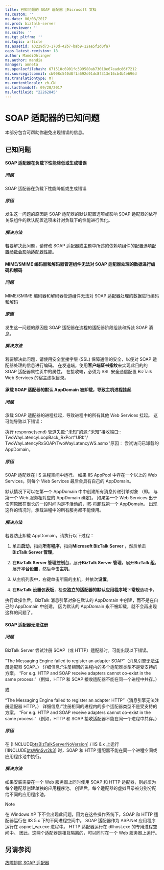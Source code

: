 ```yaml
---
title: 已知问题的 SOAP 适配器 |Microsoft 文档
ms.custom: ''
ms.date: 06/08/2017
ms.prod: biztalk-server
ms.reviewer: ''
ms.suite: ''
ms.tgt_pltfrm: ''
ms.topic: article
ms.assetid: a3229d73-170d-42b7-bab9-12ae5f2d0fa7
caps.latest.revision: 18
author: MandiOhlinger
ms.author: mandia
manager: anneta
ms.openlocfilehash: 671510c6901fc399580ab73018e67eadc86f7212
ms.sourcegitcommit: cb908c540d8f1a692d01dc8f313e16cb4b4e696d
ms.translationtype: MT
ms.contentlocale: zh-CN
ms.lasthandoff: 09/20/2017
ms.locfileid: "22262845"
---
```

# <a name="known-issues-with-the-soap-adapter"></a>SOAP 适配器的已知问题
本部分包含可帮助你避免出现错误的信息。  
  
## <a name="known-issues"></a>已知问题  
  
#### <a name="the-soap-adapter-experiences-poor-performance-or-generates-errors-under-load"></a>SOAP 适配器在负载下性能降低或生成错误  
  
##### <a name="problem"></a>问题  
 SOAP 适配器在负载下性能降低或生成错误  
  
##### <a name="cause"></a>原因  
 发生这一问题的原因是 SOAP 适配器的默认配置选项或影响 SOAP 适配器的依存关系组件的默认配置选项未针对负载下的性能进行优化。  
  
##### <a name="resolution"></a>解决方法  
 若要解决此问题，请修改 SOAP 适配器或主题中所述的依赖项组件的配置选项[配置参数会影响适配器性能](../core/configuration-parameters-that-affect-adapter-performance.md)。  
  
#### <a name="the-mimesmime-encoder-and-decoder-pipeline-components-cannot-encode-and-decode-data-processed-by-the-soap-adapter"></a>MIME/SMIME 编码器和解码器管道组件无法对 SOAP 适配器处理的数据进行编码和解码  
  
##### <a name="problem"></a>问题  
 MIME/SMIME 编码器和解码器管道组件无法对 SOAP 适配器处理的数据进行编码和解码  
  
##### <a name="cause"></a>原因  
 发生这一问题的原因是 SOAP 适配器在流程的适配器阶段组装和拆装 SOAP 消息。  
  
##### <a name="resolution"></a>解决方法  
 若要解决此问题，请使用安全套接字层 (SSL) 保障通信的安全，以便对 SOAP 适配器处理的信息进行编码。 在发送端，使用**客户端证书指纹**来实现此目的的 SOAP 适配器属性页中的属性。 在接收端，必须为 SSL 安全通信配置 BizTalk Web Services 的宿主虚拟目录。  
  
#### <a name="the-default-appdomain-hosting-the-soap-adapter-gets-unloaded-causing-the-host-process-to-hang"></a>承载 SOAP 适配器的默认 AppDomain 被卸载，导致主机进程挂起  
  
##### <a name="problem"></a>问题  
 承载 SOAP 适配器的进程挂起，导致进程中的所有其他 Web Services 挂起。 这可能导致以下错误：  
  
 执行 response(send) 管道失败:"未知"的源:"未知"接收端口:: TwoWayLatencyLoopBack_RxPort"URI:"/ TwoWayLatencyRxSOAP/TwoWayLatencyWS.asmx"原因： 尝试访问已卸载的 AppDomain。  
  
##### <a name="cause"></a>原因  
 SOAP 适配器在 IIS 进程空间中运行。 如果 IIS AppPool 中存在一个以上的 Web Services，则每个 Web Services 最后会具有自己的 AppDomain。  
  
 默认情况下可以在第一个 AppDomain 中中创建所有消息传递引擎对象 （即。 与第一个 Web 服务相对应的 AppDomain 确定)。 如果第一个 Web Services 出于任何原因在很长的一段时间内是不活动的，IIS 将卸载第一个 AppDomain。 出现这样的情况时，承载进程中的所有服务都不能使用。  
  
##### <a name="resolution"></a>解决方法  
 若要防止卸载 AppDomain，请执行以下过程：  
  
1.  单击**启动**，指向**所有程序**，指向**Microsoft BizTalk Server** ，然后单击**BizTalk Server 管理**。  
  
2.  在**BizTalk Server 管理控制台**，展开**BizTalk Server 管理**，展开**BizTalk 组**，展开**平台设置**，然后单击**主机**。  
  
3.  从主机列表中，右键单击所需的主机，并依次**设置**。  
  
4.  在**BizTalk 设置仪表板**，检查**独立的适配器的默认应用程序域**下**常规**选项卡。  
  
 执行此操作后，BizTalk 消息引擎对象在默认的 AppDomain 中创建，而不是在自己的 AppDomain 中创建。 因为默认的 AppDomain 永不被卸载，就不会再出现这样的问题了。  
  
#### <a name="the-soap-adapter-fails-to-register"></a>SOAP 适配器无法注册  
  
##### <a name="problem"></a>问题  
 BizTalk Server 尝试注册 SOAP（或 HTTP）适配器时，可能出现以下错误。  
  
 “The Messaging Engine failed to register an adapter SOAP”（消息引擎无法注册适配器 SOAP。） 详细信息:"注册相同的进程内的多个适配器类型不是受支持的方案。 “For e.g. HTTP and SOAP receive adapters cannot co-exist in the same process.”（例如，HTTP 和 SOAP 接收适配器不能在同一个进程中共存。）  
  
 或  
  
 “The Messaging Engine failed to register an adapter HTTP”（消息引擎无法注册适配器 HTTP。） 详细信息:"注册相同的进程内的多个适配器类型不是受支持的方案。  “For e.g. HTTP and SOAP receive adapters cannot co-exist in the same process.”（例如，HTTP 和 SOAP 接收适配器不能在同一个进程中共存。）  
  
##### <a name="cause"></a>原因  
 在 [!INCLUDE[btsBizTalkServerNoVersion](../includes/btsbiztalkservernoversion-md.md)] / IIS 6.x 上运行 [!INCLUDE[btsWinSvr2k3](../includes/btswinsvr2k3-md.md)] 时，SOAP 和 HTTP 适配器不能在同一个进程空间或应用程序池中执行。  
  
##### <a name="resolution"></a>解决方法  
 如果安装需要在一个 Web 服务器上同时使用 SOAP 和 HTTP 适配器，则必须为每个适配器创建单独的应用程序池。  创建后，每个适配器的虚拟目录被分别分配给不同的应用程序池。  
  
> [!NOTE]
>  在 Windows XP 下不会出现此问题，因为在这些操作系统下，SOAP 和 HTTP 适配器运行在 IIS 5.x 下的不同进程空间中。  SOAP 适配器作为 ASP.Net 应用程序运行在 aspnet_wp.exe 进程中。  HTTP 适配器运行在 dllhost.exe 的专用进程空间中。  因此，这两个适配器是相互隔离的，可以同时在一个 Web 服务器上运行。  
  
## <a name="see-also"></a>另请参阅  
 [故障排除 SOAP 适配器](../core/troubleshooting-the-soap-adapter.md)